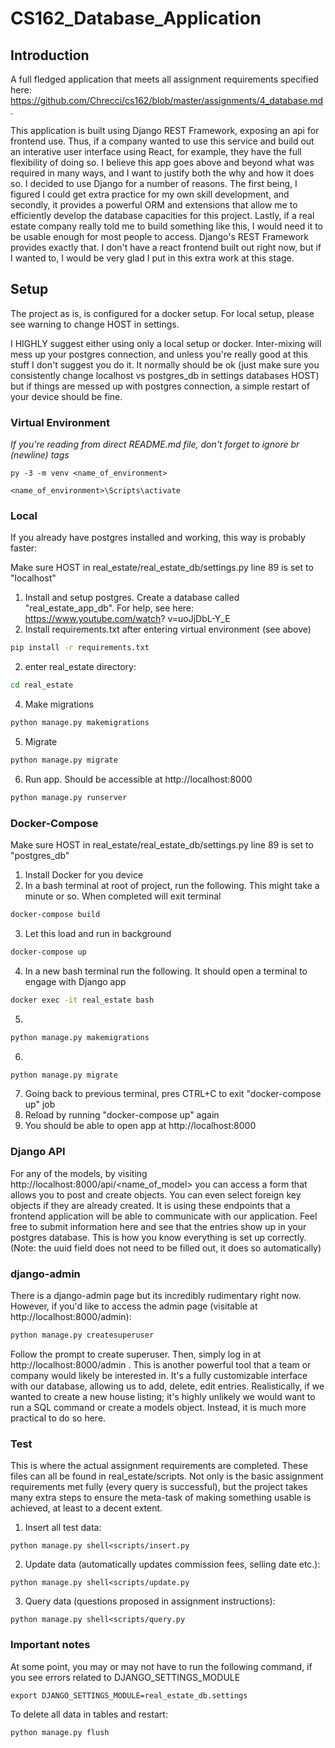 # CS162_Database_Application

## Introduction

A full fledged application that meets all assignment requirements specified here: https://github.com/Chrecci/cs162/blob/master/assignments/4_database.md.

This application is built using Django REST Framework, exposing an api for frontend use. Thus, if a company wanted to use this service and build out an interative user interface using React, for example, they have the full flexibility of doing so. I believe this app goes above and beyond what was required in many ways, and I want to justify both the why and how it does so. I decided to use Django for a number of reasons. The first being, I figured I could get extra practice for my own skill development, and secondly, it provides a powerful ORM and extensions that allow me to efficiently develop the database capacities for this project. Lastly, if a real estate company really told me to build something like this, I would need it to be usable enough for most people to access. Django's REST Framework provides exactly that. I don't have a react frontend built out right now, but if I wanted to, I would be very glad I put in this extra work at this stage.

## Setup

The project as is, is configured for a docker setup. For local setup, please see warning to change HOST in settings.

I HIGHLY suggest either using only a local setup or docker. Inter-mixing will mess up your postgres connection, and unless you're really good at this stuff I don't suggest you do it. It normally should be ok (just make sure you consistently change localhost vs postgres_db in settings databases HOST) but if things are messed up with postgres connection, a simple restart of your device should be fine.

### Virtual Environment
*If you're reading from direct README.md file, don't forget to ignore br (newline) tags*

```
py -3 -m venv <name_of_environment> 
```
```
<name_of_environment>\Scripts\activate
```

### Local

If you already have postgres installed and working, this way is probably faster:

Make sure HOST in real_estate/real_estate_db/settings.py line 89 is set to "localhost"

1. Install and setup postgres. Create a database called "real_estate_app_db". For help, see here: https://www.youtube.com/watch?
v=uoJjDbL-Y_E
3. Install requirements.txt after entering virtual environment (see above)
```bash
pip install -r requirements.txt
```
2. enter real_estate directory:
```bash
cd real_estate
```
4. Make migrations
```bash
python manage.py makemigrations
```
5. Migrate
```bash
python manage.py migrate
```
6. Run app. Should be accessible at http://localhost:8000
```bash
python manage.py runserver
```
### Docker-Compose

Make sure HOST in real_estate/real_estate_db/settings.py line 89 is set to "postgres_db"

1. Install Docker for you device
2. In a bash terminal at root of project, run the following. This might take a minute or so. When completed will exit terminal
```bash
docker-compose build
```
3. Let this load and run in background
```bash
docker-compose up
```
4. In a new bash terminal run the following. It should open a terminal to engage with Django app
```bash
docker exec -it real_estate bash
```
5. 
```bash
python manage.py makemigrations
```
6. 
```bash
python manage.py migrate
```
7. Going back to previous terminal, pres CTRL+C to exit "docker-compose up" job
8. Reload by running "docker-compose up" again
9. You should be able to open app at http://localhost:8000 

### Django API

For any of the models, by visiting http://localhost:8000/api/<name_of_model> you can access a form that allows you to post and create objects. You can even select foreign key objects if they are already created. It is using these endpoints that a frontend application will be able to communicate with our application. Feel free to submit information here and see that the entries show up in your postgres database. This is how you know everything is set up correctly. (Note: the uuid field does not need to be filled out, it does so automatically)

### django-admin

There is a django-admin page but its incredibly rudimentary right now. However, if you'd like to access the admin page (visitable at http://localhost:8000/admin):

```bash
python manage.py createsuperuser
```

Follow the prompt to create superuser. Then, simply log in at http://localhost:8000/admin . This is another powerful tool that a team or company would likely be interested in. It's a fully customizable interface with our database, allowing us to add, delete, edit entries. Realistically, if we wanted to create a new house listing; it's highly unlikely we would want to run a SQL command or create a models object. Instead, it is much more practical to do so here.

### Test

This is where the actual assignment requirements are completed. These files can all be found in real_estate/scripts. Not only is the basic assignment requirements met fully (every query is successful), but the project takes many extra steps to ensure the meta-task of making something usable is achieved, at least to a decent extent.

1. Insert all test data:
```
python manage.py shell<scripts/insert.py
```
2. Update data (automatically updates commission fees, selling date etc.):
```
python manage.py shell<scripts/update.py
```
3. Query data (questions proposed in assignment instructions):
```
python manage.py shell<scripts/query.py
```

### Important notes

At some point, you may or may not have to run the following command, if you see errors related to DJANGO_SETTINGS_MODULE

```
export DJANGO_SETTINGS_MODULE=real_estate_db.settings
```

To delete all data in tables and restart:
```
python manage.py flush
```
